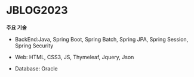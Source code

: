 # **JBLOG2023**

**주요 기술**

* BackEnd:Java, Spring Boot, Spring Batch, Spring JPA, Spring Session, Spring Security

* Web: HTML, CSS3, JS, Thymeleaf, Jquery, Json

* Database: Oracle